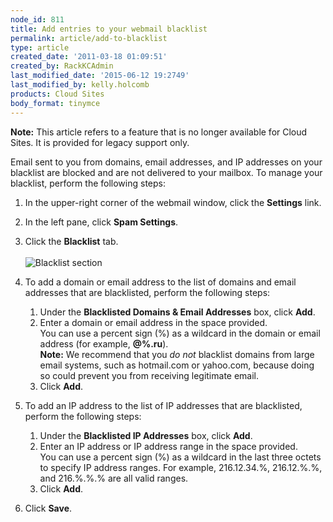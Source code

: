 ```yaml
---
node_id: 811
title: Add entries to your webmail blacklist
permalink: article/add-to-blacklist
type: article
created_date: '2011-03-18 01:09:51'
created_by: RackKCAdmin
last_modified_date: '2015-06-12 19:2749'
last_modified_by: kelly.holcomb
products: Cloud Sites
body_format: tinymce
---
```


**Note:** This article refers to a feature that is no longer available
for Cloud Sites. It is provided for legacy support only.

Email sent to you from domains, email addresses, and IP addresses on
your blacklist are blocked and are not delivered to your mailbox. To
manage your blacklist, perform the following steps:

1.  In the upper-right corner of the webmail window, click the
    **Settings** link.
2.  In the left pane, click **Spam Settings**.
3.  Click the **Blacklist** tab.\
      \
     ![Blacklist
    section](http://www.rackspace.com/apps/support/media/wm_addblacklist_001.gif)
4.  To add a domain or email address to the list of domains and email
    addresses that are blacklisted, perform the following steps:
    1.  Under the **Blacklisted Domains & Email Addresses** box, click
        **Add**.
    2.  Enter a domain or email address in the space provided.\
         You can use a percent sign (%) as a wildcard in the domain or
        email address (for example, **@%.ru**).\
         **Note:** We recommend that you *do not* blacklist domains from
        large email systems, such as hotmail.com or yahoo.com, because
        doing so could prevent you from receiving legitimate email.
    3.  Click **Add**.

5.  To add an IP address to the list of IP addresses that are
    blacklisted, perform the following steps:
    1.  Under the **Blacklisted IP Addresses** box, click **Add**.
    2.  Enter an IP address or IP address range in the space provided.\
         You can use a percent sign (%) as a wildcard in the last three
        octets to specify IP address ranges. For example, 216.12.34.%,
        216.12.%.%, and 216.%.%.% are all valid ranges.
    3.  Click **Add**.

6.  Click **Save**.


